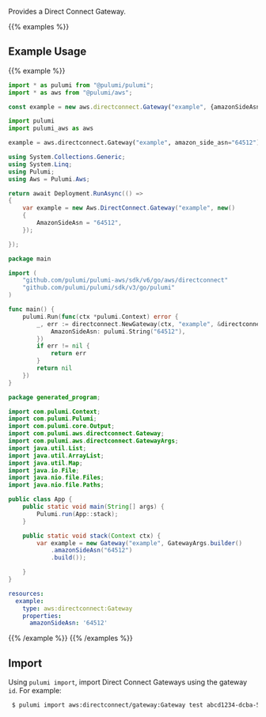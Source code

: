 Provides a Direct Connect Gateway.

{{% examples %}}
## Example Usage
{{% example %}}

```typescript
import * as pulumi from "@pulumi/pulumi";
import * as aws from "@pulumi/aws";

const example = new aws.directconnect.Gateway("example", {amazonSideAsn: "64512"});
```
```python
import pulumi
import pulumi_aws as aws

example = aws.directconnect.Gateway("example", amazon_side_asn="64512")
```
```csharp
using System.Collections.Generic;
using System.Linq;
using Pulumi;
using Aws = Pulumi.Aws;

return await Deployment.RunAsync(() => 
{
    var example = new Aws.DirectConnect.Gateway("example", new()
    {
        AmazonSideAsn = "64512",
    });

});
```
```go
package main

import (
	"github.com/pulumi/pulumi-aws/sdk/v6/go/aws/directconnect"
	"github.com/pulumi/pulumi/sdk/v3/go/pulumi"
)

func main() {
	pulumi.Run(func(ctx *pulumi.Context) error {
		_, err := directconnect.NewGateway(ctx, "example", &directconnect.GatewayArgs{
			AmazonSideAsn: pulumi.String("64512"),
		})
		if err != nil {
			return err
		}
		return nil
	})
}
```
```java
package generated_program;

import com.pulumi.Context;
import com.pulumi.Pulumi;
import com.pulumi.core.Output;
import com.pulumi.aws.directconnect.Gateway;
import com.pulumi.aws.directconnect.GatewayArgs;
import java.util.List;
import java.util.ArrayList;
import java.util.Map;
import java.io.File;
import java.nio.file.Files;
import java.nio.file.Paths;

public class App {
    public static void main(String[] args) {
        Pulumi.run(App::stack);
    }

    public static void stack(Context ctx) {
        var example = new Gateway("example", GatewayArgs.builder()        
            .amazonSideAsn("64512")
            .build());

    }
}
```
```yaml
resources:
  example:
    type: aws:directconnect:Gateway
    properties:
      amazonSideAsn: '64512'
```
{{% /example %}}
{{% /examples %}}

## Import

Using `pulumi import`, import Direct Connect Gateways using the gateway `id`. For example:

```sh
 $ pulumi import aws:directconnect/gateway:Gateway test abcd1234-dcba-5678-be23-cdef9876ab45
```
 